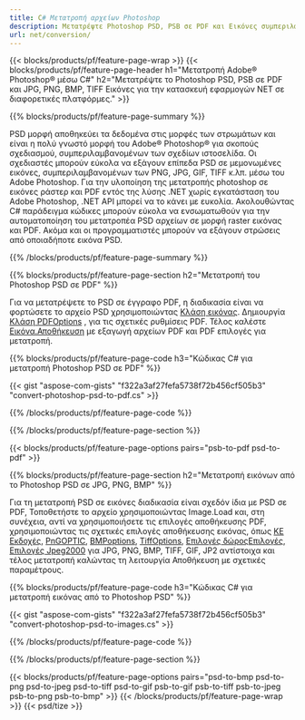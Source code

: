 ```yaml
---
title: C# Μετατροπή αρχείων Photoshop
description: Μετατρέψτε Photoshop PSD, PSB σε PDF και Εικόνες συμπεριλαμβανομένων των BMP, JPG, PNG, TIFF με λίγες γραμμές κώδικα C# μέσω της βιβλιοθήκης .NET.
url: net/conversion/
---
```


{{< blocks/products/pf/feature-page-wrap >}}
{{< blocks/products/pf/feature-page-header h1="Μετατροπή Adobe® Photoshop® μέσω C#" h2="Μετατρέψτε το Photoshop PSD, PSB σε PDF και JPG, PNG, BMP, TIFF Εικόνες για την κατασκευή εφαρμογών NET σε διαφορετικές πλατφόρμες." >}}

{{% blocks/products/pf/feature-page-summary %}}

PSD μορφή αποθηκεύει τα δεδομένα στις μορφές των στρωμάτων και είναι η πολύ γνωστό μορφή του Adobe® Photoshop® για σκοπούς σχεδιασμού, συμπεριλαμβανομένων των σχεδίων ιστοσελίδα. Οι σχεδιαστές μπορούν εύκολα να εξάγουν επίπεδα PSD σε μεμονωμένες εικόνες, συμπεριλαμβανομένων των PNG, JPG, GIF, TIFF κ.λπ. μέσω του Adobe Photoshop. Για την υλοποίηση της μετατροπής photoshop σε εικόνες ράστερ και PDF εντός της λύσης .NET χωρίς εγκατάσταση του Adobe Photoshop, .NET API μπορεί να το κάνει με ευκολία. Ακολουθώντας C# παράδειγμα κώδικες μπορούν εύκολα να ενσωματωθούν για την αυτοματοποίηση του μετατροπέα PSD αρχείων σε μορφή raster εικόνας και PDF. Ακόμα και οι προγραμματιστές μπορούν να εξάγουν στρώσεις από οποιαδήποτε εικόνα PSD.


{{% /blocks/products/pf/feature-page-summary %}}

{{% blocks/products/pf/feature-page-section h2="Μετατροπή του Photoshop PSD σε PDF" %}}

Για να μετατρέψετε το PSD σε έγγραφο PDF, η διαδικασία είναι να φορτώσετε το αρχείο PSD χρησιμοποιώντας [Κλάση εικόνας](https://apireference.aspose.com/net/psd/aspose.psd/image). Δημιουργία [Κλάση PDFOptions](https://apireference.aspose.com/net/psd/aspose.psd.imageoptions/pdfoptions) , για τις σχετικές ρυθμίσεις PDF. Τέλος καλέστε [Εικόνα.Αποθήκευση](https://apireference.aspose.com/net/psd/aspose.psd.image/save/methods/3) με εξαγωγή αρχείων PDF και PDF επιλογές για μετατροπή.

{{% blocks/products/pf/feature-page-code h3="Κώδικας C# για μετατροπή Photoshop PSD σε PDF" %}}

{{< gist "aspose-com-gists" "f322a3af27fefa5738f72b456cf505b3" "convert-photoshop-psd-to-pdf.cs" >}}

{{% /blocks/products/pf/feature-page-code %}}

{{% /blocks/products/pf/feature-page-section %}}

{{< blocks/products/pf/feature-page-options pairs="psb-to-pdf psd-to-pdf" >}}

{{% blocks/products/pf/feature-page-section h2="Μετατροπή εικόνων από το Photoshop PSD σε JPG, PNG, BMP" %}}

Για τη μετατροπή PSD σε εικόνες διαδικασία είναι σχεδόν ίδια με PSD σε PDF, Τοποθετήστε το αρχείο χρησιμοποιώντας Image.Load και, στη συνέχεια, αντί να χρησιμοποιήσετε τις επιλογές αποθήκευσης PDF, χρησιμοποιώντας τις σχετικές επιλογές αποθήκευσης εικόνας, όπως [ΚΕ Εκδοχές](https://apireference.aspose.com/net/psd/aspose.psd.imageoptions/jpegoptions), [PnGOPTIC](https://apireference.aspose.com/net/psd/aspose.psd.imageoptions/pngoptions),  [BMPoptions](https://apireference.aspose.com/net/psd/aspose.psd.imageoptions/bmpoptions), [TiffOptions](https://apireference.aspose.com/net/psd/aspose.psd.imageoptions/tiffoptions),  [Επιλογές δώροςΕπιλογές](https://apireference.aspose.com/net/psd/aspose.psd.imageoptions/gifoptions), [Επιλογές Jpeg2000](https://apireference.aspose.com/net/psd/aspose.psd.imageoptions/jpeg2000options) για JPG, PNG, BMP, TIFF, GIF, JP2 αντίστοιχα και τέλος μετατροπή καλώντας τη λειτουργία Αποθήκευση με σχετικές παραμέτρους.


{{% blocks/products/pf/feature-page-code h3="Κώδικας C# για μετατροπή εικόνας από το Photoshop PSD" %}}

{{< gist "aspose-com-gists" "f322a3af27fefa5738f72b456cf505b3" "convert-photoshop-psd-to-images.cs" >}}

{{% /blocks/products/pf/feature-page-code %}}

{{% /blocks/products/pf/feature-page-section %}}

{{< blocks/products/pf/feature-page-options pairs="psd-to-bmp psd-to-png psd-to-jpeg psd-to-tiff psd-to-gif psb-to-gif psb-to-tiff psb-to-jpeg psb-to-png psb-to-bmp" >}}
{{< /blocks/products/pf/feature-page-wrap >}}
{{< psd/tize >}}

